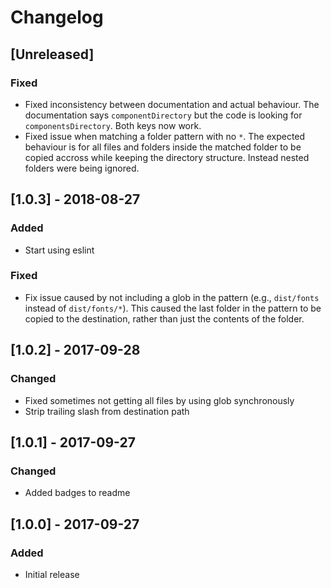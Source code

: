 # Changelog
## [Unreleased]
### Fixed
- Fixed inconsistency between documentation and actual behaviour. The documentation says `componentDirectory` but the code is looking for `componentsDirectory`. Both keys now work.
- Fixed issue when matching a folder pattern with no `*`. The expected behaviour is for all files and folders inside the matched folder to be copied accross while keeping the directory structure. Instead nested folders were being ignored.

## [1.0.3] - 2018-08-27
### Added
- Start using eslint
### Fixed
- Fix issue caused by not including a glob in the pattern (e.g., `dist/fonts` instead of `dist/fonts/*`). This caused the last folder in the pattern to be copied to the destination, rather than just the contents of the folder.

## [1.0.2] - 2017-09-28
### Changed
- Fixed sometimes not getting all files by using glob synchronously
- Strip trailing slash from destination path

## [1.0.1] - 2017-09-27
### Changed
- Added badges to readme

## [1.0.0] - 2017-09-27
### Added
- Initial release
